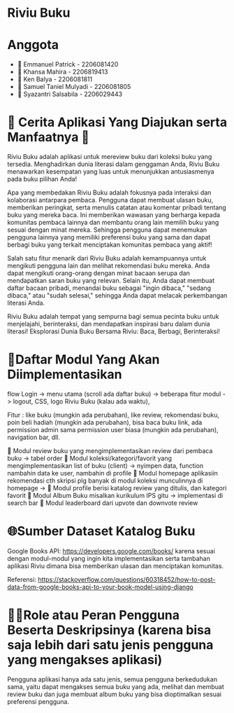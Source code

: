 # Riviu Buku

# Anggota
- 🐥 Emmanuel Patrick - 2206081420
- 🐥 Khansa Mahira - 2206819413
- 🐥 Ken Balya - 2206081811
- 🐥 Samuel Taniel Mulyadi - 2206081805
- 🐥 Syazantri Salsabila - 2206029443

# 📜 Cerita Aplikasi Yang Diajukan serta Manfaatnya 📜
Riviu Buku adalah aplikasi untuk mereview buku dari koleksi buku yang tersedia. Menghadirkan dunia literasi dalam genggaman Anda, Riviu Buku menawarkan kesempatan yang luas untuk menunjukkan antusiasmenya pada buku pilihan Anda!

Apa yang membedakan Riviu Buku adalah fokusnya pada interaksi dan kolaborasi antarpara pembaca. Pengguna dapat membuat ulasan buku, memberikan peringkat, serta menulis catatan atau komentar pribadi tentang buku yang mereka baca. Ini memberikan wawasan yang berharga kepada komunitas pembaca lainnya dan membantu orang lain memilih buku yang sesuai dengan minat mereka. Sehingga pengguna dapat menemukan pengguna lainnya yang memiliki preferensi buku yang sama dan dapat berbagi buku yang terkait menciptakan komunitas pembaca yang aktif!

Salah satu fitur menarik dari Riviu Buku adalah kemampuannya untuk mengikuti pengguna lain dan melihat rekomendasi buku mereka. Anda dapat mengikuti orang-orang dengan minat bacaan serupa dan mendapatkan saran buku yang relevan. Selain itu, Anda dapat membuat daftar bacaan pribadi, menandai buku sebagai "ingin dibaca," "sedang dibaca," atau "sudah selesai," sehingga Anda dapat melacak perkembangan literasi Anda.

Riviu Buku adalah tempat yang sempurna bagi semua pecinta buku untuk menjelajahi, berinteraksi, dan mendapatkan inspirasi baru dalam dunia literasi! Eksplorasi Dunia Buku Bersama Riviu: Baca, Berbagi, Berinteraksi!


# 📃Daftar Modul Yang Akan Diimplementasikan

flow
Login -> menu utama (scroll ada daftar buku) -> beberapa fitur modul -> logout, CSS, logo Riviu Buku (kalau ada waktu),  

Fitur : like buku (mungkin ada perubahan), like review, rekomendasi buku, poin beli hadiah (mungkin ada perubahan), bisa baca buku link, ada permission admin sama permission user biasa (mungkin ada perubahan), navigation bar, dll.

📕 Modul review buku yang mengimplementasikan review dari pembaca buku -> tabel order
📕 Modul koleksi/kategori/favorit yang mengimplementasikan list of buku (client) -> nyimpen data, function nambahin data ke user, nambahin di profile
📕 Modul homepage aplikasiin rekomendasi cth skripsi plg banyak di modul koleksi munculinnya di homepage ->
📕 Modul profile berisi katalog review yang ditulis, dan kategori favorit
📕 Modul Album Buku misalkan kurikulum IPS gitu -> implementasi di search bar
📕 Modul leaderboard dari upvote dan downvote review


# 🌐Sumber Dataset Katalog Buku
Google Books API: https://developers.google.com/books/ karena sesuai dengan modul-modul yang ingin kita implementasikan serta tambahan aplikasi Riviu dimana bisa memberikan ulasan dan menciptakan komunitas.

Referensi: https://stackoverflow.com/questions/60318452/how-to-post-data-from-google-books-api-to-your-book-model-using-django

# 🧑‍🦳Role atau Peran Pengguna Beserta Deskripsinya (karena bisa saja lebih dari satu jenis pengguna yang mengakses aplikasi)
Pengguna aplikasi hanya ada satu jenis, semua pengguna berkedudukan sama, yaitu dapat mengakses semua buku yang ada, melihat dan membuat review buku dan juga membuat album buku yang bisa dioptimalkan sesuai preferensi pengguna.

